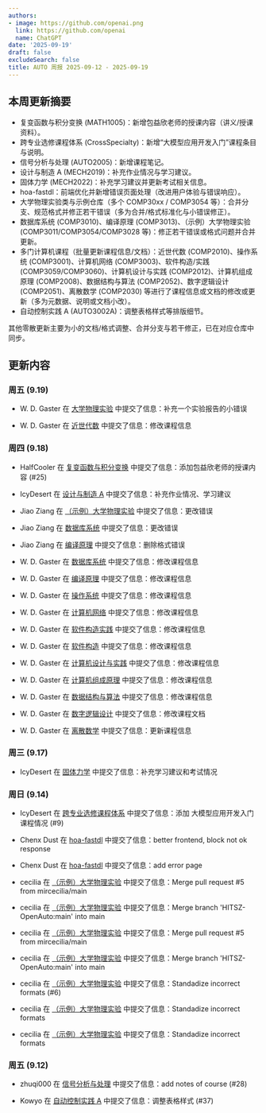 ```yaml
---
authors:
- image: https://github.com/openai.png
  link: https://github.com/openai
  name: ChatGPT
date: '2025-09-19'
draft: false
excludeSearch: false
title: AUTO 周报 2025-09-12 - 2025-09-19
---
```


## 本周更新摘要

- 复变函数与积分变换 (MATH1005)：新增包益欣老师的授课内容（讲义/授课资料）。
- 跨专业选修课程体系 (CrossSpecialty)：新增“大模型应用开发入门”课程条目与说明。
- 信号分析与处理 (AUTO2005)：新增课程笔记。
- 设计与制造 A (MECH2019)：补充作业情况与学习建议。
- 固体力学 (MECH2022)：补充学习建议并更新考试相关信息。
- hoa-fastdl：前端优化并新增错误页面处理（改进用户体验与错误响应）。
- 大学物理实验类与示例仓库（多个 COMP30xx / COMP3054 等）：合并分支、规范格式并修正若干错误（多为合并/格式标准化与小错误修正）。
- 数据库系统 (COMP3010)、编译原理 (COMP3013)、（示例）大学物理实验 (COMP3011/COMP3054/COMP3028 等)：修正若干错误或格式问题并合并更新。
- 多门计算机课程（批量更新课程信息/文档）：近世代数 (COMP2010)、操作系统 (COMP3001)、计算机网络 (COMP3003)、软件构造/实践 (COMP3059/COMP3060)、计算机设计与实践 (COMP2012)、计算机组成原理 (COMP2008)、数据结构与算法 (COMP2052)、数字逻辑设计 (COMP2051)、离散数学 (COMP2030) 等进行了课程信息或文档的修改或更新（多为元数据、说明或文档小改）。
- 自动控制实践 A (AUTO3002A)：调整表格样式等排版细节。

其他零散更新主要为小的文档/格式调整、合并分支与若干修正，已在对应仓库中同步。

## 更新内容

### 周五 (9.19)

- W. D. Gaster 在 [大学物理实验](https://github.com/HITSZ-OpenAuto/PHYS1002) 中提交了信息：补充一个实验报告的小错误

- W. D. Gaster 在 [近世代数](https://github.com/HITSZ-OpenAuto/COMP2010) 中提交了信息：修改课程信息

### 周四 (9.18)

- HalfCooler 在 [复变函数与积分变换](https://github.com/HITSZ-OpenAuto/MATH1005) 中提交了信息：添加包益欣老师的授课内容 (#25)

- IcyDesert 在 [设计与制造 A](https://github.com/HITSZ-OpenAuto/MECH2019) 中提交了信息：补充作业情况、学习建议

- Jiao Ziang 在 [（示例）大学物理实验](https://github.com/HITSZ-OpenAuto/COMP3011) 中提交了信息：更改错误

- Jiao Ziang 在 [数据库系统](https://github.com/HITSZ-OpenAuto/COMP3010) 中提交了信息：更改错误

- Jiao Ziang 在 [编译原理](https://github.com/HITSZ-OpenAuto/COMP3013) 中提交了信息：删除格式错误

- W. D. Gaster 在 [数据库系统](https://github.com/HITSZ-OpenAuto/COMP3010) 中提交了信息：修改课程信息

- W. D. Gaster 在 [编译原理](https://github.com/HITSZ-OpenAuto/COMP3013) 中提交了信息：修改课程信息

- W. D. Gaster 在 [操作系统](https://github.com/HITSZ-OpenAuto/COMP3001) 中提交了信息：修改课程信息

- W. D. Gaster 在 [计算机网络](https://github.com/HITSZ-OpenAuto/COMP3003) 中提交了信息：修改课程信息

- W. D. Gaster 在 [软件构造实践](https://github.com/HITSZ-OpenAuto/COMP3060) 中提交了信息：修改课程信息

- W. D. Gaster 在 [软件构造](https://github.com/HITSZ-OpenAuto/COMP3059) 中提交了信息：修改课程信息

- W. D. Gaster 在 [计算机设计与实践](https://github.com/HITSZ-OpenAuto/COMP2012) 中提交了信息：修改课程信息

- W. D. Gaster 在 [计算机组成原理](https://github.com/HITSZ-OpenAuto/COMP2008) 中提交了信息：修改课程信息

- W. D. Gaster 在 [数据结构与算法](https://github.com/HITSZ-OpenAuto/COMP2052) 中提交了信息：修改课程信息

- W. D. Gaster 在 [数字逻辑设计](https://github.com/HITSZ-OpenAuto/COMP2051) 中提交了信息：修改课程文档

- W. D. Gaster 在 [离散数学](https://github.com/HITSZ-OpenAuto/COMP2030) 中提交了信息：更新课程信息

### 周三 (9.17)

- IcyDesert 在 [固体力学](https://github.com/HITSZ-OpenAuto/MECH2022) 中提交了信息：补充学习建议和考试情况

### 周日 (9.14)

- IcyDesert 在 [跨专业选修课程体系](https://github.com/HITSZ-OpenAuto/CrossSpecialty) 中提交了信息：添加 大模型应用开发入门 课程情况 (#9)

- Chenx Dust 在 [hoa-fastdl](https://github.com/HITSZ-OpenAuto/hoa-fastdl) 中提交了信息：better frontend, block not ok response

- Chenx Dust 在 [hoa-fastdl](https://github.com/HITSZ-OpenAuto/hoa-fastdl) 中提交了信息：add error page

- cecilia 在 [（示例）大学物理实验](https://github.com/HITSZ-OpenAuto/COMP3054) 中提交了信息：Merge pull request #5 from mircecilia/main

- cecilia 在 [（示例）大学物理实验](https://github.com/HITSZ-OpenAuto/COMP3054) 中提交了信息：Merge branch 'HITSZ-OpenAuto:main' into main

- cecilia 在 [（示例）大学物理实验](https://github.com/HITSZ-OpenAuto/COMP3028) 中提交了信息：Merge pull request #5 from mircecilia/main

- cecilia 在 [（示例）大学物理实验](https://github.com/HITSZ-OpenAuto/COMP3028) 中提交了信息：Merge branch 'HITSZ-OpenAuto:main' into main

- cecilia 在 [（示例）大学物理实验](https://github.com/HITSZ-OpenAuto/COMP3052) 中提交了信息：Standadize incorrect formats (#6)

- cecilia 在 [（示例）大学物理实验](https://github.com/HITSZ-OpenAuto/COMP3028) 中提交了信息：Standadize incorrect formats

- cecilia 在 [（示例）大学物理实验](https://github.com/HITSZ-OpenAuto/COMP3054) 中提交了信息：Standadize incorrect formats

### 周五 (9.12)

- zhuqi000 在 [信号分析与处理](https://github.com/HITSZ-OpenAuto/AUTO2005) 中提交了信息：add notes of course (#28)

- Kowyo 在 [自动控制实践 A](https://github.com/HITSZ-OpenAuto/AUTO3002A) 中提交了信息：调整表格样式 (#37)

